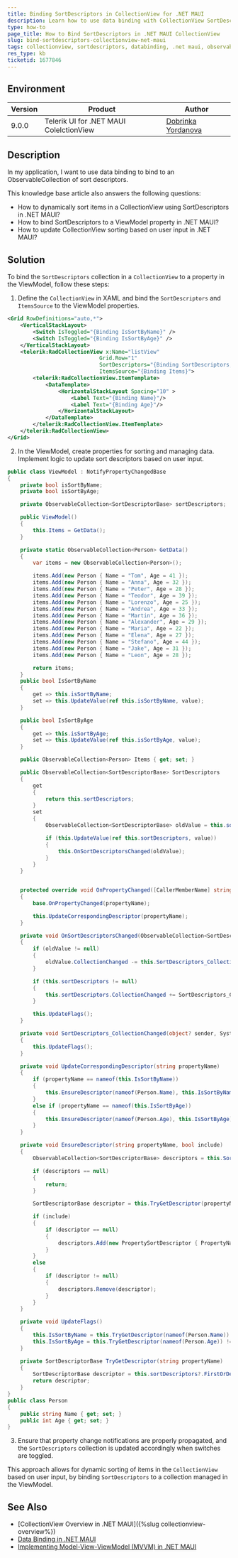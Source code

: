 ```yaml
---
title: Binding SortDescriptors in CollectionView for .NET MAUI
description: Learn how to use data binding with CollectionView SortDescriptors in .NET MAUI applications.
type: how-to
page_title: How to Bind SortDescriptors in .NET MAUI CollectionView
slug: bind-sortdescriptors-collectionview-net-maui
tags: collectionview, sortdescriptors, databinding, .net maui, observablecollection
res_type: kb
ticketid: 1677846
---
```


## Environment

| Version | Product | Author | 
| --- | --- | ---- | 
| 9.0.0 | Telerik UI for .NET MAUI ColelctionView | [Dobrinka Yordanova](https://www.telerik.com/blogs/author/dobrinka-yordanova) | 

## Description

In my application, I want to use data binding to bind to an ObservableCollection of sort descriptors.

This knowledge base article also answers the following questions:
- How to dynamically sort items in a CollectionView using SortDescriptors in .NET MAUI?
- How to bind SortDescriptors to a ViewModel property in .NET MAUI?
- How to update CollectionView sorting based on user input in .NET MAUI?

## Solution

To bind the `SortDescriptors` collection in a `CollectionView` to a property in the ViewModel, follow these steps:

1. Define the `CollectionView` in XAML and bind the `SortDescriptors` and `ItemsSource` to the ViewModel properties.

```xml
<Grid RowDefinitions="auto,*">
    <VerticalStackLayout>
        <Switch IsToggled="{Binding IsSortByName}" />
        <Switch IsToggled="{Binding IsSortByAge}" />
    </VerticalStackLayout>
    <telerik:RadCollectionView x:Name="listView"
                             Grid.Row="1"
                             SortDescriptors="{Binding SortDescriptors, Mode=OneWayToSource}"
                             ItemsSource="{Binding Items}">
        <telerik:RadCollectionView.ItemTemplate>
            <DataTemplate>
                <HorizontalStackLayout Spacing="10" >
                    <Label Text="{Binding Name}"/>
                    <Label Text="{Binding Age}"/>
                </HorizontalStackLayout>
            </DataTemplate>
        </telerik:RadCollectionView.ItemTemplate>
    </telerik:RadCollectionView>
</Grid>
```

2. In the ViewModel, create properties for sorting and managing data. Implement logic to update sort descriptors based on user input.

```csharp
public class ViewModel : NotifyPropertyChangedBase
{
	private bool isSortByName;
	private bool isSortByAge;

	private ObservableCollection<SortDescriptorBase> sortDescriptors;

	public ViewModel()
	{
		this.Items = GetData();
	}

	private static ObservableCollection<Person> GetData()
	{
		var items = new ObservableCollection<Person>();

		items.Add(new Person { Name = "Tom", Age = 41 });
		items.Add(new Person { Name = "Anna", Age = 32 });
		items.Add(new Person { Name = "Peter", Age = 28 });
		items.Add(new Person { Name = "Teodor", Age = 39 });
		items.Add(new Person { Name = "Lorenzo", Age = 25 });
		items.Add(new Person { Name = "Andrea", Age = 33 });
		items.Add(new Person { Name = "Martin", Age = 36 });
		items.Add(new Person { Name = "Alexander", Age = 29 });
		items.Add(new Person { Name = "Maria", Age = 22 });
		items.Add(new Person { Name = "Elena", Age = 27 });
		items.Add(new Person { Name = "Stefano", Age = 44 });
		items.Add(new Person { Name = "Jake", Age = 31 });
		items.Add(new Person { Name = "Leon", Age = 28 });

		return items;
	}
	public bool IsSortByName
	{
		get => this.isSortByName;
		set => this.UpdateValue(ref this.isSortByName, value);
	}

	public bool IsSortByAge
	{
		get => this.isSortByAge;
		set => this.UpdateValue(ref this.isSortByAge, value);
	}

	public ObservableCollection<Person> Items { get; set; }

	public ObservableCollection<SortDescriptorBase> SortDescriptors
	{
		get
		{
			return this.sortDescriptors;
		}
		set
		{
			ObservableCollection<SortDescriptorBase> oldValue = this.sortDescriptors;

			if (this.UpdateValue(ref this.sortDescriptors, value))
			{
				this.OnSortDescriptorsChanged(oldValue);
			}
		}
	}


	protected override void OnPropertyChanged([CallerMemberName] string propertyName = null)
	{
		base.OnPropertyChanged(propertyName);

		this.UpdateCorrespondingDescriptor(propertyName);
	}

	private void OnSortDescriptorsChanged(ObservableCollection<SortDescriptorBase> oldValue)
	{
		if (oldValue != null)
		{
			oldValue.CollectionChanged -= this.SortDescriptors_CollectionChanged;
		}

		if (this.sortDescriptors != null)
		{
			this.sortDescriptors.CollectionChanged += SortDescriptors_CollectionChanged;
		}

		this.UpdateFlags();
	}

	private void SortDescriptors_CollectionChanged(object? sender, System.Collections.Specialized.NotifyCollectionChangedEventArgs e)
	{
		this.UpdateFlags();
	}

	private void UpdateCorrespondingDescriptor(string propertyName)
	{
		if (propertyName == nameof(this.IsSortByName))
		{
			this.EnsureDescriptor(nameof(Person.Name), this.IsSortByName);
		}
		else if (propertyName == nameof(this.IsSortByAge))
		{
			this.EnsureDescriptor(nameof(Person.Age), this.IsSortByAge);
		}
	}

	private void EnsureDescriptor(string propertyName, bool include)
	{
		ObservableCollection<SortDescriptorBase> descriptors = this.SortDescriptors;

		if (descriptors == null)
		{
			return;
		}

		SortDescriptorBase descriptor = this.TryGetDescriptor(propertyName);

		if (include)
		{
			if (descriptor == null)
			{
				descriptors.Add(new PropertySortDescriptor { PropertyName = propertyName });
			}
		}
		else
		{
			if (descriptor != null)
			{
				descriptors.Remove(descriptor);
			}
		}
	}

	private void UpdateFlags()
	{
		this.IsSortByName = this.TryGetDescriptor(nameof(Person.Name)) != null;
		this.IsSortByAge = this.TryGetDescriptor(nameof(Person.Age)) != null;
	}

	private SortDescriptorBase TryGetDescriptor(string propertyName)
	{
		SortDescriptorBase descriptor = this.sortDescriptors?.FirstOrDefault(d => (d as PropertySortDescriptor)?.PropertyName == propertyName);
		return descriptor;
	}
}
public class Person
{
	public string Name { get; set; }
	public int Age { get; set; }
}

```

3. Ensure that property change notifications are properly propagated, and the `SortDescriptors` collection is updated accordingly when switches are toggled.

This approach allows for dynamic sorting of items in the `CollectionView` based on user input, by binding `SortDescriptors` to a collection managed in the ViewModel.

## See Also

- [CollectionView Overview in .NET MAUI]({%slug collectionview-overview%})
- [Data Binding in .NET MAUI](https://learn.microsoft.com/en-us/dotnet/maui/xaml/fundamentals/mvvm?view=net-maui-9.0)
- [Implementing Model-View-ViewModel (MVVM) in .NET MAUI](https://learn.microsoft.com/en-us/dotnet/architecture/maui/mvvm)
